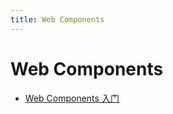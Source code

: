 ```yaml
---
title: Web Components
---
```

# Web Components

- [Web Components 入门](/blogs/codes/web-components/27982.md)    
